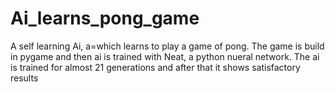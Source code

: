 # Ai_learns_pong_game
A self learning Ai, a=which learns to play a game of pong.
The game is build in pygame and then ai is trained with Neat, a python nueral network.
The ai is trained for almost 21 generations and after that it shows satisfactory results
